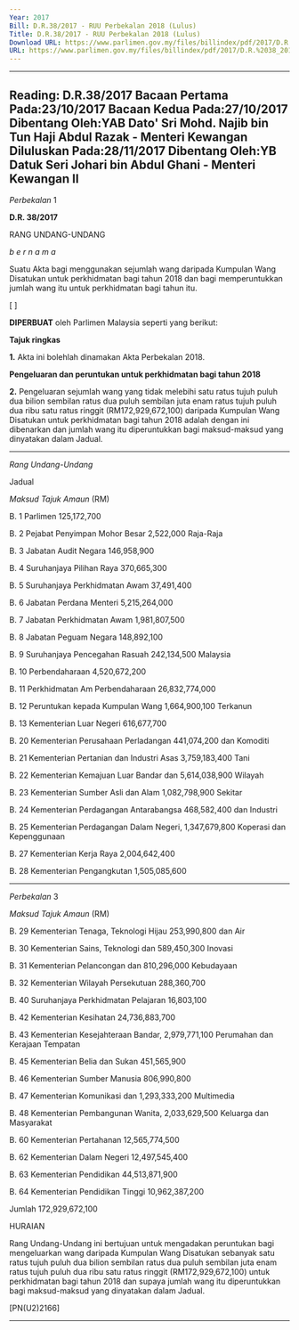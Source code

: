 ```yaml
---
Year: 2017
Bill: D.R.38/2017 - RUU Perbekalan 2018 (Lulus)
Title: D.R.38/2017 - RUU Perbekalan 2018 (Lulus)
Download URL: https://www.parlimen.gov.my/files/billindex/pdf/2017/D.R.%2038_2017%20-%20bm.pdf
URL: https://www.parlimen.gov.my/files/billindex/pdf/2017/D.R.%2038_2017%20-%20bm.pdf
---
```

---
Reading:
D.R.38/2017
Bacaan Pertama Pada:23/10/2017
Bacaan Kedua Pada:27/10/2017
Dibentang Oleh:YAB Dato' Sri Mohd. Najib bin Tun Haji Abdul Razak - Menteri Kewangan
Diluluskan Pada:28/11/2017
Dibentang Oleh:YB Datuk Seri Johari bin Abdul Ghani - Menteri Kewangan II
---

_Perbekalan_ 1

**D.R. 38/2017**

RANG UNDANG-UNDANG

_b e r n a m a_

Suatu Akta bagi menggunakan sejumlah wang daripada
Kumpulan Wang Disatukan untuk perkhidmatan bagi tahun 2018
dan bagi memperuntukkan jumlah wang itu untuk perkhidmatan
bagi tahun itu.

[ ]

**DIPERBUAT** oleh Parlimen Malaysia seperti yang berikut:

**Tajuk ringkas**

**1.** Akta ini bolehlah dinamakan Akta Perbekalan 2018.

**Pengeluaran dan peruntukan untuk perkhidmatan bagi tahun 2018**

**2.** Pengeluaran sejumlah wang yang tidak melebihi satu ratus
tujuh puluh dua bilion sembilan ratus dua puluh sembilan juta
enam ratus tujuh puluh dua ribu satu ratus ringgit (RM172,929,672,100)
daripada Kumpulan Wang Disatukan untuk perkhidmatan bagi
tahun 2018 adalah dengan ini dibenarkan dan jumlah wang itu
diperuntukkan bagi maksud-maksud yang dinyatakan dalam Jadual.


-----

_Rang Undang-Undang_

Jadual

_Maksud_ _Tajuk_ _Amaun_
(RM)

B. 1 Parlimen 125,172,700

B. 2 Pejabat Penyimpan Mohor Besar 2,522,000
Raja-Raja

B. 3 Jabatan Audit Negara 146,958,900

B. 4 Suruhanjaya Pilihan Raya 370,665,300

B. 5 Suruhanjaya Perkhidmatan Awam 37,491,400

B. 6 Jabatan Perdana Menteri 5,215,264,000

B. 7 Jabatan Perkhidmatan Awam 1,981,807,500

B. 8 Jabatan Peguam Negara 148,892,100

B. 9 Suruhanjaya Pencegahan Rasuah 242,134,500
Malaysia

B. 10 Perbendaharaan 4,520,672,200

B. 11 Perkhidmatan Am Perbendaharaan 26,832,774,000

B. 12 Peruntukan kepada Kumpulan Wang 1,664,900,100
Terkanun

B. 13 Kementerian Luar Negeri 616,677,700

B. 20 Kementerian Perusahaan Perladangan 441,074,200
dan Komoditi

B. 21 Kementerian Pertanian dan Industri Asas 3,759,183,400
Tani

B. 22 Kementerian Kemajuan Luar Bandar dan 5,614,038,900
Wilayah

B. 23 Kementerian Sumber Asli dan Alam 1,082,798,900
Sekitar

B. 24 Kementerian Perdagangan Antarabangsa 468,582,400
dan Industri

B. 25 Kementerian Perdagangan Dalam Negeri, 1,347,679,800
Koperasi dan Kepenggunaan

B. 27 Kementerian Kerja Raya 2,004,642,400

B. 28 Kementerian Pengangkutan 1,505,085,600


-----

_Perbekalan_ 3

_Maksud_ _Tajuk_ _Amaun_
(RM)

B. 29 Kementerian Tenaga, Teknologi Hijau 253,990,800
dan Air

B. 30 Kementerian Sains, Teknologi dan 589,450,300
Inovasi

B. 31 Kementerian Pelancongan dan 810,296,000
Kebudayaan

B. 32 Kementerian Wilayah Persekutuan 288,360,700

B. 40 Suruhanjaya Perkhidmatan Pelajaran 16,803,100

B. 42 Kementerian Kesihatan 24,736,883,700

B. 43 Kementerian Kesejahteraan Bandar, 2,979,771,100
Perumahan dan Kerajaan Tempatan

B. 45 Kementerian Belia dan Sukan 451,565,900

B. 46 Kementerian Sumber Manusia 806,990,800

B. 47 Kementerian Komunikasi dan 1,293,333,200
Multimedia

B. 48 Kementerian Pembangunan Wanita, 2,033,629,500
Keluarga dan Masyarakat

B. 60 Kementerian Pertahanan 12,565,774,500

B. 62 Kementerian Dalam Negeri 12,497,545,400

B. 63 Kementerian Pendidikan 44,513,871,900

B. 64 Kementerian Pendidikan Tinggi 10,962,387,200

Jumlah 172,929,672,100

HURAIAN

Rang Undang-Undang ini bertujuan untuk mengadakan peruntukan bagi
mengeluarkan wang daripada Kumpulan Wang Disatukan sebanyak satu ratus
tujuh puluh dua bilion sembilan ratus dua puluh sembilan juta enam ratus
tujuh puluh dua ribu satu ratus ringgit (RM172,929,672,100) untuk
perkhidmatan bagi tahun 2018 dan supaya jumlah wang itu diperuntukkan bagi
maksud-maksud yang dinyatakan dalam Jadual.

[PN(U2)2166]


-----

